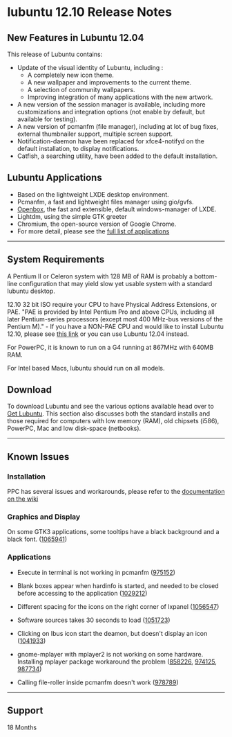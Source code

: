 # lubuntu 12.10 Release Notes

## New Features in Lubuntu 12.04

This release of Lubuntu contains:

- Update of the visual identity of Lubuntu, including :
  - A completely new icon theme.
  - A new wallpaper and improvements to the current theme.
  - A selection of community wallpapers.
  - Improving integration of many applications with the new artwork.
- A new version of the session manager is available, including more customizations and integration options (not enable by default, but available for testing).
- A new version of pcmanfm (file manager), including at lot of bug fixes, external thumbnailer support, multiple screen support.
- Notification-daemon have been replaced for xfce4-notifyd on the default installation, to display notifications.
- Catfish, a searching utility, have been added to the default installation.

## Lubuntu Applications
- Based on the lightweight LXDE desktop environment.
- Pcmanfm, a fast and lightweight files manager using gio/gvfs.
- [Openbox](http://openbox.org/), the fast and extensible, default windows-manager of LXDE.
- Lightdm, using the simple GTK greeter
- Chromium, the open-source version of Google Chrome.
- For more detail, please see the [full list of applications](https://wiki.ubuntu.com/Lubuntu/Applications)
<hr>

## System Requirements
A Pentium II or Celeron system with 128 MB of RAM is probably a bottom-line configuration that may yield slow yet usable system with a standard lubuntu desktop.

12.10 32 bit ISO require your CPU to have Physical Address Extensions, or PAE. "PAE is provided by Intel Pentium Pro and above CPUs, including all later Pentium-series processors (except most 400 MHz-bus versions of the Pentium M)." - If you have a NON-PAE CPU and would like to install Lubuntu 12.10, please see [this link](http://www.webupd8.org/2012/11/how-to-install-ubuntu-1210-on-non-pae.html) or you can use Lubuntu 12.04 instead.

For PowerPC, it is known to run on a G4 running at 867MHz with 640MB RAM.

For Intel based Macs, lubuntu should run on all models.

## Download
To download Lubuntu and see the various options available head over to [Get Lubuntu](lubuntu1204_downloads.md). This section also discusses both the standard installs and those required for computers with low memory (RAM), old chipsets (i586), PowerPC, Mac and low disk-space (netbooks).

<hr>

## Known Issues

### Installation

PPC has several issues and workarounds, please refer to the [documentation on the wiki](https://help.ubuntu.com/community/Lubuntu/Documentation/FAQ/PPC)

### Graphics and Display

On some GTK3 applications, some tooltips have a black background and a black font. ([1065941](https://bugs.launchpad.net/bugs/1065941))

### Applications

- Execute in terminal is not working in pcmanfm ([975152](https://bugs.launchpad.net/bugs/975152))

- Blank boxes appear when hardinfo is started, and needed to be closed before accessing to the application ([1029212](https://bugs.launchpad.net/bugs/1029212))

- Different spacing for the icons on the right corner of lxpanel ([1056547](https://bugs.launchpad.net/bugs/1056547))

- Software sources takes 30 seconds to load ([1051723](https://bugs.launchpad.net/bugs/1051723))

- Clicking on Ibus icon start the deamon, but doesn't display an icon ([1041933](https://bugs.launchpad.net/bugs/1041933))

- gnome-mplayer with mplayer2 is not working on some hardware. Installing mplayer package workaround the problem ([858226](https://bugs.launchpad.net/bugs/858226), [974125](https://bugs.launchpad.net/bugs/974125), [987734](https://bugs.launchpad.net/bugs/987734))

- Calling file-roller inside pcmanfm doesn't work ([978789](https://bugs.launchpad.net/bugs/978789))
<hr>

## Support
18 Months
<br>
